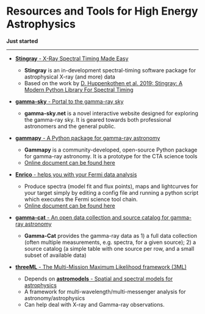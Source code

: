 # Resources and Tools for High Energy Astrophysics

**Just started**

----

* [__Stingray__ - X-Ray Spectral Timing Made Easy](https://github.com/StingraySoftware/stingray)
    - __Stingray__ is an in-development spectral-timing software package for astrophysical X-ray (and more) data
    - Based on the work by [D. Huppenkothen et al. 2019: Stingray: A Modern Python Library For Spectral Timing](https://arxiv.org/abs/1901.07681)

* [__gamma-sky__ - Portal to the gamma-ray sky](http://gamma-sky.net/)
    - __gamma-sky.net__ is a novel interactive website designed for exploring the gamma-ray sky. It is geared towards both professional astronomers and the general public.

* [__gammapy__ - A Python package for gamma-ray astronomy](https://github.com/gammapy/gammapy)
    - __Gammapy__ is a community-developed, open-source Python package for gamma-ray astronomy. It is a prototype for the CTA science tools
    - [Online document can be found here](https://docs.gammapy.org/0.12/)

* [__Enrico__ - helps you with your Fermi data analysis](https://github.com/gammapy/enrico)
    - Produce spectra (model fit and flux points), maps and lightcurves for your target simply by editing a config file and running a python script which executes the Fermi science tool chain.
    - [Online document can be found here](https://enrico.readthedocs.io/en/latest/)

* [__gamma-cat__ - An open data collection and source catalog for gamma-ray astronomy](https://github.com/gammapy/gamma-cat/tree/master/gammacat)
    - __Gamma-Cat__ provides the gamma-ray data as 1) a full data collection (often multiple measurements, e.g. spectra, for a given source); 2) a source catalog (a simple table with one source per row, and a small subset of available data)

* [__threeML__ - The Multi-Mission Maximum Likelihood framework (3ML)](https://github.com/threeML/threeML)
    - Depends on [__astromodels__ - Spatial and spectral models for astrophysics](https://github.com/threeML/astromodels)
    - A framework for multi-wavelength/multi-messenger analysis for astronomy/astrophysics
    - Can help deal with X-ray and Gamma-ray observations.
